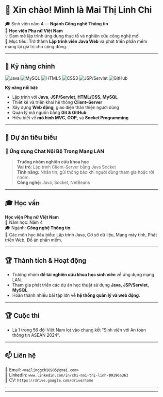 # 👋 Xin chào! Mình là **Mai Thị Linh Chi**  
🎓 Sinh viên năm 4 — **Ngành Công nghệ Thông tin**  
🏫 **Học viện Phụ nữ Việt Nam**  
💡 Đam mê lập trình ứng dụng thực tế và nghiên cứu công nghệ mới.  
🎯 Mục tiêu: Trở thành **Lập trình viên Java Web** và phát triển phần mềm mang lại giá trị cho cộng đồng.

---

## 🧰 Kỹ năng chính

![Java](https://img.shields.io/badge/Java-ED8B00?style=for-the-badge&logo=openjdk&logoColor=white)
![MySQL](https://img.shields.io/badge/MySQL-005C84?style=for-the-badge&logo=mysql&logoColor=white)
![HTML5](https://img.shields.io/badge/HTML5-E34F26?style=for-the-badge&logo=html5&logoColor=white)
![CSS3](https://img.shields.io/badge/CSS3-1572B6?style=for-the-badge&logo=css3&logoColor=white)
![JSP/Servlet](https://img.shields.io/badge/JSP%2FServlet-007396?style=for-the-badge&logo=java&logoColor=white)
![GitHub](https://img.shields.io/badge/GitHub-100000?style=for-the-badge&logo=github&logoColor=white)

**Kỹ năng nổi bật:**  
- Lập trình với **Java**, **JSP/Servlet**, **HTML/CSS**, **MySQL**  
- Thiết kế và triển khai hệ thống **Client–Server**  
- Xây dựng **Web động**, giao diện thân thiện người dùng  
- Quản lý mã nguồn bằng **Git & GitHub**  
- Hiểu biết về **mô hình MVC**, **OOP**, và **Socket Programming**

---

## 🚀 Dự án tiêu biểu

### 💬 Ứng dụng Chat Nội Bộ Trong Mạng LAN  
> **Trưởng nhóm nghiên cứu khoa học**  
> **Vai trò:** Lập trình Client–Server bằng Java Socket  
> **Tính năng:** Nhắn tin, gửi thông báo khi người dùng tham gia hoặc rời nhóm.  
> **Công nghệ:** Java, Socket, NetBeans   

---

## 🎓 Học vấn
**Học viện Phụ nữ Việt Nam**  
📅 Năm học: Năm 4  
🎓 Ngành: **Công nghệ Thông tin**  
📘 Các môn học tiêu biểu: Lập trình Java, Cơ sở dữ liệu, Mạng máy tính, Phát triển Web, Đồ án phần mềm.

---

## 🏆 Thành tích & Hoạt động
- Trưởng nhóm **đề tài nghiên cứu khoa học sinh viên** về ứng dụng mạng LAN.  
- Tham gia phát triển các dự án học thuật sử dụng **Java, JSP/Servlet, MySQL**.  
- Hoàn thành nhiều bài tập lớn về **hệ thống quản lý và web động**.

---

## 🏆 Cuộc thi
- Là 1 trong 56 đội Việt Nam lọt vào chung kết “Sinh viên với An toàn thông tin
ASEAN 2024”.
  
---

## 📫 Liên hệ
📧 Email: `<mailinggchi0905@gmai.com>`  
🔗 LinkedIn: `www.linkedin.com/in/chi-mai-thị-linh-09196a363`  
📄 CV: `https://drive.google.com/drive/home` 

---


---

